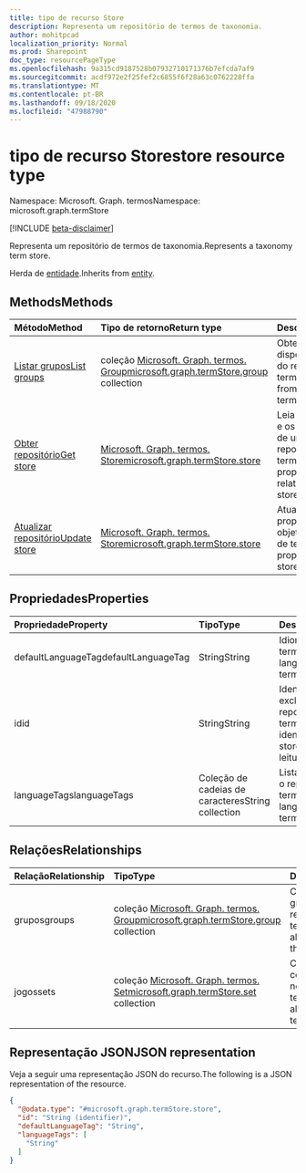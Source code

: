```yaml
---
title: tipo de recurso Store
description: Representa um repositório de termos de taxonomia.
author: mohitpcad
localization_priority: Normal
ms.prod: Sharepoint
doc_type: resourcePageType
ms.openlocfilehash: 9a315cd9187528b07932710171376b7efcda7af9
ms.sourcegitcommit: acdf972e2f25fef2c6855f6f28a63c0762228ffa
ms.translationtype: MT
ms.contentlocale: pt-BR
ms.lasthandoff: 09/18/2020
ms.locfileid: "47988790"
---
```

# <a name="store-resource-type"></a><span data-ttu-id="0cd5a-103">tipo de recurso Store</span><span class="sxs-lookup"><span data-stu-id="0cd5a-103">store resource type</span></span>

<span data-ttu-id="0cd5a-104">Namespace: Microsoft. Graph. termos</span><span class="sxs-lookup"><span data-stu-id="0cd5a-104">Namespace: microsoft.graph.termStore</span></span>

[!INCLUDE [beta-disclaimer](../../includes/beta-disclaimer.md)]

<span data-ttu-id="0cd5a-105">Representa um repositório de termos de taxonomia.</span><span class="sxs-lookup"><span data-stu-id="0cd5a-105">Represents a taxonomy term store.</span></span>

<span data-ttu-id="0cd5a-106">Herda de [entidade](../resources/entity.md).</span><span class="sxs-lookup"><span data-stu-id="0cd5a-106">Inherits from [entity](../resources/entity.md).</span></span>

## <a name="methods"></a><span data-ttu-id="0cd5a-107">Methods</span><span class="sxs-lookup"><span data-stu-id="0cd5a-107">Methods</span></span>
|<span data-ttu-id="0cd5a-108">Método</span><span class="sxs-lookup"><span data-stu-id="0cd5a-108">Method</span></span>|<span data-ttu-id="0cd5a-109">Tipo de retorno</span><span class="sxs-lookup"><span data-stu-id="0cd5a-109">Return type</span></span>|<span data-ttu-id="0cd5a-110">Descrição</span><span class="sxs-lookup"><span data-stu-id="0cd5a-110">Description</span></span>
|:---|:---|:---
|[<span data-ttu-id="0cd5a-111">Listar grupos</span><span class="sxs-lookup"><span data-stu-id="0cd5a-111">List groups</span></span>](../api/termstore-list-groups.md)|<span data-ttu-id="0cd5a-112">coleção [Microsoft. Graph. termos. Group](../resources/termstore-group.md)</span><span class="sxs-lookup"><span data-stu-id="0cd5a-112">[microsoft.graph.termStore.group](../resources/termstore-group.md) collection</span></span>| <span data-ttu-id="0cd5a-113">Obtenha os grupos de disponíveis no objeto do repositório de termos.</span><span class="sxs-lookup"><span data-stu-id="0cd5a-113">Get the groups from available in the term store object.</span></span>|
|[<span data-ttu-id="0cd5a-114">Obter repositório</span><span class="sxs-lookup"><span data-stu-id="0cd5a-114">Get store</span></span>](../api/termstore-store-get.md) | [<span data-ttu-id="0cd5a-115">Microsoft. Graph. termos. Store</span><span class="sxs-lookup"><span data-stu-id="0cd5a-115">microsoft.graph.termStore.store</span></span>](../resources/termstore-store.md) | <span data-ttu-id="0cd5a-116">Leia as propriedades e os relacionamentos de um objeto do repositório de termos.</span><span class="sxs-lookup"><span data-stu-id="0cd5a-116">Read the properties and relationships of a term store object.</span></span>
|[<span data-ttu-id="0cd5a-117">Atualizar repositório</span><span class="sxs-lookup"><span data-stu-id="0cd5a-117">Update store</span></span>](../api/termstore-store-update.md) | [<span data-ttu-id="0cd5a-118">Microsoft. Graph. termos. Store</span><span class="sxs-lookup"><span data-stu-id="0cd5a-118">microsoft.graph.termStore.store</span></span>](../resources/termstore-store.md) | <span data-ttu-id="0cd5a-119">Atualizar as propriedades de um objeto do repositório de termos.</span><span class="sxs-lookup"><span data-stu-id="0cd5a-119">Update the properties of a term store object.</span></span>|

## <a name="properties"></a><span data-ttu-id="0cd5a-120">Propriedades</span><span class="sxs-lookup"><span data-stu-id="0cd5a-120">Properties</span></span>
|<span data-ttu-id="0cd5a-121">Propriedade</span><span class="sxs-lookup"><span data-stu-id="0cd5a-121">Property</span></span>|<span data-ttu-id="0cd5a-122">Tipo</span><span class="sxs-lookup"><span data-stu-id="0cd5a-122">Type</span></span>|<span data-ttu-id="0cd5a-123">Descrição</span><span class="sxs-lookup"><span data-stu-id="0cd5a-123">Description</span></span>
|:---|:---|:---
|<span data-ttu-id="0cd5a-124">defaultLanguageTag</span><span class="sxs-lookup"><span data-stu-id="0cd5a-124">defaultLanguageTag</span></span> | <span data-ttu-id="0cd5a-125">String</span><span class="sxs-lookup"><span data-stu-id="0cd5a-125">String</span></span> | <span data-ttu-id="0cd5a-126">Idioma padrão do termos.</span><span class="sxs-lookup"><span data-stu-id="0cd5a-126">Default language of the termstore.</span></span>
|<span data-ttu-id="0cd5a-127">id</span><span class="sxs-lookup"><span data-stu-id="0cd5a-127">id</span></span>|<span data-ttu-id="0cd5a-128">String</span><span class="sxs-lookup"><span data-stu-id="0cd5a-128">String</span></span> | <span data-ttu-id="0cd5a-129">Identificador exclusivo do repositório de termos.</span><span class="sxs-lookup"><span data-stu-id="0cd5a-129">Unique identifier of the term store.</span></span> <span data-ttu-id="0cd5a-130">Somente leitura.</span><span class="sxs-lookup"><span data-stu-id="0cd5a-130">Read-only.</span></span>
|<span data-ttu-id="0cd5a-131">languageTags</span><span class="sxs-lookup"><span data-stu-id="0cd5a-131">languageTags</span></span> | <span data-ttu-id="0cd5a-132">Coleção de cadeias de caracteres</span><span class="sxs-lookup"><span data-stu-id="0cd5a-132">String collection</span></span> | <span data-ttu-id="0cd5a-133">Lista de idiomas para o repositório de termos.</span><span class="sxs-lookup"><span data-stu-id="0cd5a-133">List of languages for the term store.</span></span>

## <a name="relationships"></a><span data-ttu-id="0cd5a-134">Relações</span><span class="sxs-lookup"><span data-stu-id="0cd5a-134">Relationships</span></span>
|<span data-ttu-id="0cd5a-135">Relação</span><span class="sxs-lookup"><span data-stu-id="0cd5a-135">Relationship</span></span>|<span data-ttu-id="0cd5a-136">Tipo</span><span class="sxs-lookup"><span data-stu-id="0cd5a-136">Type</span></span>|<span data-ttu-id="0cd5a-137">Descrição</span><span class="sxs-lookup"><span data-stu-id="0cd5a-137">Description</span></span>
|:---|:---|:---
|<span data-ttu-id="0cd5a-138">grupos</span><span class="sxs-lookup"><span data-stu-id="0cd5a-138">groups</span></span> |<span data-ttu-id="0cd5a-139">coleção [Microsoft. Graph. termos. Group](../resources/termstore-group.md)</span><span class="sxs-lookup"><span data-stu-id="0cd5a-139">[microsoft.graph.termStore.group](../resources/termstore-group.md) collection</span></span> | <span data-ttu-id="0cd5a-140">Coleção de todos os grupos disponíveis no repositório de termos.</span><span class="sxs-lookup"><span data-stu-id="0cd5a-140">Collection of all groups available in the term store.</span></span>
|<span data-ttu-id="0cd5a-141">jogos</span><span class="sxs-lookup"><span data-stu-id="0cd5a-141">sets</span></span> | <span data-ttu-id="0cd5a-142">coleção [Microsoft. Graph. termos. Set](../resources/termstore-set.md)</span><span class="sxs-lookup"><span data-stu-id="0cd5a-142">[microsoft.graph.termStore.set](../resources/termstore-set.md) collection</span></span> | <span data-ttu-id="0cd5a-143">Coleção de todos os conjuntos disponíveis no repositório de termos.</span><span class="sxs-lookup"><span data-stu-id="0cd5a-143">Collection of all sets available in the term store.</span></span>


## <a name="json-representation"></a><span data-ttu-id="0cd5a-144">Representação JSON</span><span class="sxs-lookup"><span data-stu-id="0cd5a-144">JSON representation</span></span>
<span data-ttu-id="0cd5a-145">Veja a seguir uma representação JSON do recurso.</span><span class="sxs-lookup"><span data-stu-id="0cd5a-145">The following is a JSON representation of the resource.</span></span>
<!-- {
  "blockType": "resource",
  "keyProperty": "id",
  "@odata.type": "microsoft.graph.termStore.store",
  "baseType": "microsoft.graph.entity",
  "openType": false
}
-->
``` json
{
  "@odata.type": "#microsoft.graph.termStore.store",
  "id": "String (identifier)",
  "defaultLanguageTag": "String",
  "languageTags": [
    "String"
  ]  
}
```

<!--
{
  "type": "#page.annotation",
  "description": "TermStore is the top-level entity used for managing taxonomy for a client",
  "keywords": "termStore,facet,resource",
  "section": "documentation",
  "tocPath": "TermStore",
  "tocBookmarks": {
    "Resources/termStore.store": "#"
  },
  "suppressions": []
}
-->



